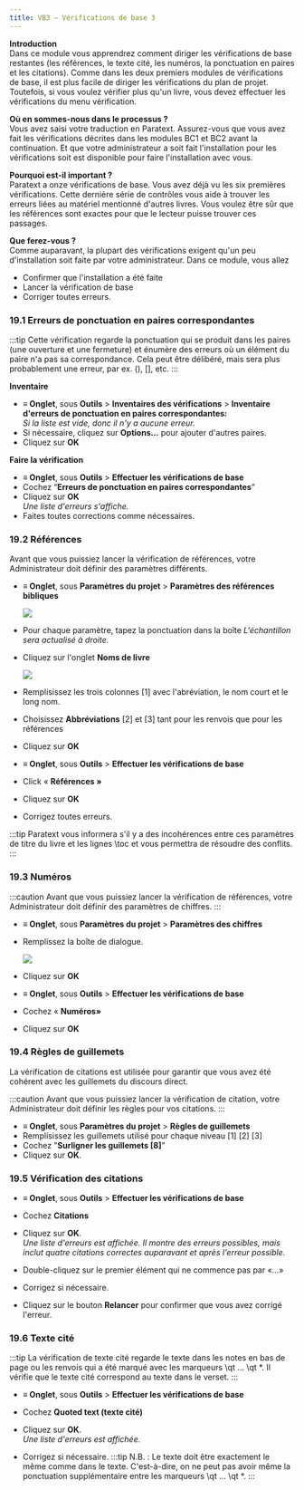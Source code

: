 ```yaml
---
title: VB3 – Vérifications de base 3
---
```

**Introduction**  
Dans ce module vous apprendrez comment diriger les vérifications de base restantes (les références, le texte cité, les numéros, la ponctuation en paires et les citations). Comme dans les deux premiers modules de vérifications de base, il est plus facile de diriger les vérifications du plan de projet. Toutefois, si vous voulez vérifier plus qu'un livre, vous devez effectuer les vérifications du menu vérification.

**Où en sommes-nous dans le processus ?**  
Vous avez saisi votre traduction en Paratext. Assurez-vous que vous avez fait les vérifications décrites dans les modules BC1 et BC2 avant la continuation. Et que votre administrateur a soit fait l'installation pour les vérifications soit est disponible pour faire l'installation avec vous.

**Pourquoi est-il important ?**  
Paratext a onze vérifications de base. Vous avez déjà vu les six premières vérifications. Cette dernière série de contrôles vous aide à trouver les erreurs liées au matériel mentionné d'autres livres. Vous voulez être sûr que les références sont exactes pour que le lecteur puisse trouver ces passages.

**Que ferez-vous ?**  
Comme auparavant, la plupart des vérifications exigent qu'un peu d'installation soit faite par votre administrateur. Dans ce module, vous allez

-   Confirmer que l'installation a été faite
-   Lancer la vérification de base
-   Corriger toutes erreurs.

### 19.1 Erreurs de ponctuation en paires correspondantes

:::tip
Cette vérification regarde la ponctuation qui se produit dans les paires (une ouverture et une fermeture) et énumère des erreurs où un élément du paire n'a pas sa correspondance. Cela peut être délibéré, mais sera plus probablement une erreur, par ex. (), [], etc.
:::

**Inventaire**  
-   **≡ Onglet**, sous **Outils** \> **Inventaires des vérifications** \> **Inventaire d'erreurs de ponctuation en paires correspondantes:**  
    *Si la liste est vide, donc il n'y a aucune erreur.*  
-   Si nécessaire, cliquez sur **Options...** pour ajouter d'autres paires.
-   Cliquez sur **OK**

**Faire la vérification**  
-   **≡ Onglet**, sous **Outils** \> **Effectuer les vérifications de base**
-   Cochez “**Erreurs de ponctuation en paires correspondantes**”
-   Cliquez sur **OK**  
    *Une liste d'erreurs s'affiche.*  
-   Faites toutes corrections comme nécessaires.

### 19.2 Références

Avant que vous puissiez lancer la vérification de références, votre Administrateur doit définir des paramètres différents.

-   **≡ Onglet**, sous **Paramètres du projet** \> **Paramètres des références bibliques**

    ![](../media/4717f342182250df9b130f8ff728a949.png)

-   Pour chaque paramètre, tapez la ponctuation dans la boîte 
    *L'échantillon sera actualisé à droite.*  
-   Cliquez sur l'onglet **Noms de livre**

    ![](../media/b75d86f75f87e72b4580bc2bc6707134.png)

-   Remplisissez les trois colonnes [1] avec l'abréviation, le nom court et le long nom.
-   Choisissez **Abbréviations** [2] et [3] tant pour les renvois que pour les références
-   Cliquez sur **OK**
-   **≡ Onglet**, sous **Outils** \> **Effectuer les vérifications de base**
-   Click « **Références »**
-   Cliquez sur **OK**
-   Corrigez toutes erreurs.

:::tip
Paratext vous informera s'il y a des incohérences entre ces paramètres de titre du livre et les lignes \\toc et vous permettra de résoudre des conflits.
:::

### 19.3 Numéros

:::caution
Avant que vous puissiez lancer la vérification de références, votre Administrateur doit définir des paramètres de chiffres.
:::

-   **≡ Onglet**, sous **Paramètres du projet** \> **Paramètres des chiffres**
-   Remplissez la boîte de dialogue.

    ![](../media/1eb8c544c736f41791ddbb0546a1e210.png)

-   Cliquez sur **OK**
-   **≡ Onglet**, sous **Outils** \> **Effectuer les vérifications de base**
-   Cochez « **Numéros»**
-   Cliquez sur **OK**

### 19.4 Règles de guillemets

La vérification de citations est utilisée pour garantir que vous avez été cohérent avec les guillemets du discours direct.

:::caution
Avant que vous puissiez lancer la vérification de citation, votre Administrateur doit définir les règles pour vos citations.
:::

-   **≡ Onglet**, sous **Paramètres du projet** \> **Règles de guillemets**
-   Remplisissez les guillemets utilisé pour chaque niveau [1] [2] [3]
-   Cochez "**Surligner les guillemets [8]**"
-   Cliquez sur  **OK**.

### 19.5 Vérification des citations

-   **≡ Onglet**, sous **Outils** \> **Effectuer les vérifications de base**
-   Cochez **Citations**
-   Cliquez sur **OK**.  
    *Une liste d'erreurs est affichée. Il montre des erreurs possibles, mais inclut quatre citations correctes auparavant et après l'erreur possible.*

-   Double-cliquez sur le premier élément qui ne commence pas par «…»
-   Corrigez si nécessaire.
-   Cliquez sur le bouton **Relancer** pour confirmer que vous avez corrigé l'erreur.

### 19.6 Texte cité

:::tip
La vérification de texte cité regarde le texte dans les notes en bas de page ou les renvois qui a été marqué avec les marqueurs \\qt … \\qt \*. Il vérifie que le texte cité correspond au texte dans le verset.
:::

-   **≡ Onglet**, sous **Outils** \> **Effectuer les vérifications de base**
-   Cochez **Quoted text (texte cité)**
-   Cliquez sur **OK**.  
    *Une liste d'erreurs est affichée.*

-   Corrigez si nécessaire.
:::tip
N.B. : Le texte doit être exactement le même comme dans le texte. C'est-à-dire, on ne peut pas avoir même la ponctuation supplémentaire entre les marqueurs \\qt … \\qt \*.
:::
